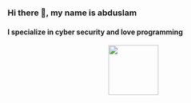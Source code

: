 ### Hi there 👋, my name is abduslam
#### I specialize in cyber security and love programming
<div id="header" align="center">
  <img src="https://media.giphy.com/media/JpGRoqJXTqv4f1mrJb/giphy.gif" width="100"/>
</div>
